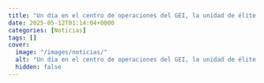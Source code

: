 ```yaml
---
title: "Un día en el centro de operaciones del GEI, la unidad de élite de los Mossos - 'Estamos a la par del GEO y del GAR, no somos menos por ser autonómicos'"
date: 2025-05-12T01:14:04+0000
categories: [Noticias]
tags: []
cover:
  image: "/images/noticias/"
  alt: "Un día en el centro de operaciones del GEI, la unidad de élite de los Mossos - 'Estamos a la par del GEO y del GAR, no somos menos por ser autonómicos'"
  hidden: false
---
```



